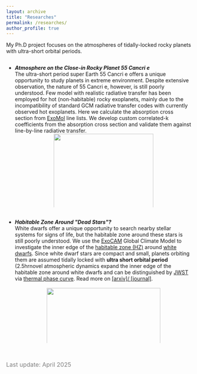 ```yaml
---
layout: archive
title: "Researches"
permalink: /researches/
author_profile: true
---
```


My Ph.D project focuses on the atmospheres of tidally-locked rocky planets with ultra-short orbital periods. 

<!--
** Add a scroll box**
<ul> is unordered list.
Each new list item starts with <li>.
-->

<div style="height:400px;overflow:auto;">
<b>  </b>
<ul>
	<li>
	<em><b>Atmosphere on the Close-in Rocky Planet 55 Cancri e</b></em><br>
<!-- .... -->
    The ultra-short period super Earth 55 Cancri e offers a unique opportunity to study planets in extreme environment. Despite extensive observation, the nature of 55 Cancri e, however, is still poorly understood. Few model with realistic radiative transfer has been employed for hot (non-habitable) rocky exoplanets, mainly due to the incompatibility of standard GCM radiative transfer codes with currently observed hot exoplanets. Here we calculate the absorption cross section from <a href="www.exomol.com">ExoMol</a> line lists. We develop custom correlated-k coefficients from the absorption cross section and validate them against line-by-line radiative transfer. 
    <div align="center">
    <img src="https://ruizhizhan.github.io/images/cross_sec_co2.png" width="75%"><br>
    </div>
    <font color=grey size=2em>Absorption cross section of CO<sub>2</sub> at Earth Temperature (300 K) and typical temperature on substellar point of 55 Cnc e (3500K) assuming 1 bar pressure. The two lines are clearly distinguished. So the standard GCM radiative transfer for Earth cannot be applied to 55 cnc e. </font><br><br><br>
    We then perform GCM simulations with non-grey radiative transfer, <a href="execlim.github.io/Isca/">Isca</a> coupled with <a href="code.metoffice.gov.uk/trac/socrates">SOCRATES</a>, to model the atmospheres on 55 Cancri e.<br>
    <div align="center">
    <img src="https://ruizhizhan.github.io/images/pipeline.png" width="95%"><br>
    </div>
    <font color=grey size=2em>The gas absorption in our model includes molecular spectrum (including UV absorption) and collision induced absorption (CIA). </font><br><br><br>
    Our simulations suggest the secondary atmosphere on 55 Cancri e should be <b>thick and carbon dioxide rich</b>.<br>
    Observations from Spitzer and JWST reported significant time variability in the secondary eclipse depth of 55 Cancri e. However, our result suggests that clearsky atmosphere variability is much weaker than observed.
    <br>
    </li>
<!-- .... -->
</ul>
</div>
 <br>

<div style="height:350px;overflow:auto;">
<b>  </b>
<ul>
	<li>
	<em><b>Habitable Zone Around "Dead Stars"?</b></em><br>
<!-- .... -->
    White dwarfs offer a unique opportunity to search nearby stellar systems for signs of life, but the habitable zone around these stars is still poorly understood. We use the <a href="https://github.com/storyofthewolf/ExoCAM">ExoCAM</a> Global Climate Model to investigate the inner edge of the <a href="https://science.nasa.gov/resource/what-is-the-habitable-zone/">habitable zone (HZ)</a> around <a href="https://en.wikipedia.org/wiki/White_dwarf">white dwarfs</a>. Since white dwarf stars are compact and small, planets orbiting them are assumed tidally locked with <b>ultra short orbital period</b> (2.5hr<P<4days). Our results suggest <b>novel atmospheric dynamics expand the inner edge of the habitable zone around white dwarfs</b> and can be distinguished by <a href="https://www.jwst.nasa.gov/">JWST</a> via <a href="https://en.wikipedia.org/wiki/Phase_curve_(astronomy)">thermal phase curve</a>. Read more on <a href="https://arxiv.org/abs/2406.03189">[arxiv]</a><a href="https://iopscience.iop.org/article/10.3847/1538-4357/ad54c1">/ [journal]</a>.<br><br>
    <div align="center">
    <img src="https://ruizhizhan.github.io/images/4rotatorTS.png" width="80%"><br>
    </div>
    <font color=grey size=2em>Surface temperature and zonal mean zonal wind as a function of rotation period. From left to right: bat rotator (P = 0.5 days; this work), compared to a rapid rotator (P = 2 days), Rhines rotator (P = 10 days), and slow rotator (P = 20 days).</font><br><br><br>
    <div align="center">
    <img src="https://ruizhizhan.github.io/images/RGHL.png" width="50%"><br>
    </div>
    <font color=grey size=2em> The Runaway Greenhouse Limit (RGHL) around white dwarfs, and comparison to previous studies. </font><br>
    <div align="center">
    <img src="https://ruizhizhan.github.io/images/regimes.png" width="50%"><br>
    </div>
    <font color=grey size=2em>Estimated rotation regimes inside the habitable zone of white dwarfs with different stellar temperatures, as a function of relative stellar flux.</font><br>
	</li>
<!-- .... -->
</ul>
</div>

 <br><br>
<font color=grey size=3em>Last update: April 2025</font>